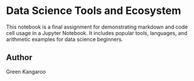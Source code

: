 # Data Science Tools and Ecosystem

This notebook is a final assignment for demonstrating markdown and code cell usage in a Jupyter Notebook. It includes popular tools, languages, and arithmetic examples for data science beginners.

## Author
Green Kangaroo

